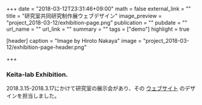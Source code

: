 +++
date = "2018-03-12T23:31:46+09:00"
math = false
external_link = ""
title = "研究室共同研究制作展ウェブデザイン"
image_preview = "project_2018-03-12/exhibition-page.png"
publication = ""
pubdate = ""
url_name = ""
url_link = ""
summary = ""
tags = ["demo"]
highlight = true

[header]
  caption = "Image by Hiroto Nakaya"
  image = "project_2018-03-12/exhibition-page-header.png"

+++

### Keita-lab Exhibition.

2018.3.15-2018.3.17にかけて研究室の展示会があり、その <a href='http://keita-lab.jp/exhibition/' target='_brank'>ウェブサイト</a> のデザインを担当しました。
